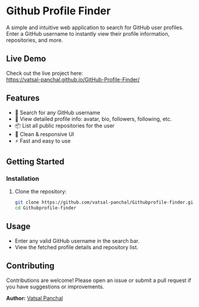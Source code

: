 # Github Profile Finder

A simple and intuitive web application to search for GitHub user profiles. Enter a GitHub username to instantly view their profile information, repositories, and more.

## Live Demo

Check out the live project here:  
https://vatsal-panchal.github.io/GitHub-Profile-Finder/

## Features

- 🔎 Search for any GitHub username
- 📄 View detailed profile info: avatar, bio, followers, following, etc.
- 📦 List all public repositories for the user
- 🌙 Clean & responsive UI
- ⚡ Fast and easy to use


## Getting Started

### Installation

1. Clone the repository:
   ```bash
   git clone https://github.com/vatsal-panchal/Githubprofile-finder.git
   cd Githubprofile-finder
   ```
   
## Usage

- Enter any valid GitHub username in the search bar.
- View the fetched profile details and repository list.


## Contributing

Contributions are welcome! Please open an issue or submit a pull request if you have suggestions or improvements.



**Author:** [Vatsal Panchal](https://github.com/vatsal-panchal)
